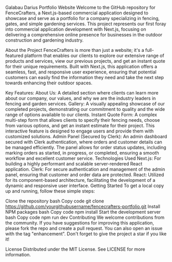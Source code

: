 Galabau Darius Portfolio Website
Welcome to the GitHub repository for FenceCrafters, a Next.js-based commercial application designed to showcase and serve as a portfolio for a company specializing in fencing, gates, and simple gardening services. This project represents our first foray into commercial application development with Next.js, focusing on delivering a comprehensive online presence for businesses in the outdoor construction and gardening industry.

About the Project
FenceCrafters is more than just a website; it's a full-featured platform that enables our clients to explore our extensive range of products and services, view our previous projects, and get an instant quote for their unique requirements. Built with Next.js, this application offers a seamless, fast, and responsive user experience, ensuring that potential customers can easily find the information they need and take the next step towards enhancing their outdoor spaces.

Key Features:
About Us: A detailed section where clients can learn more about our company, our values, and why we are the industry leaders in fencing and garden services.
Gallery: A visually appealing showcase of our completed projects, demonstrating our commitment to quality and the wide range of options available to our clients.
Instant Quote Form: A complex multi-step form that allows clients to specify their fencing needs, choose from various options, and get an instant estimate for their project. This interactive feature is designed to engage users and provide them with customized solutions.
Admin Panel (Secured by Clerk): An admin dashboard secured with Clerk authentication, where orders and customer details can be managed efficiently. The panel allows for order status updates, including marking orders as started, in progress, or completed, ensuring a smooth workflow and excellent customer service.
Technologies Used
Next.js: For building a highly performant and scalable server-rendered React application.
Clerk: For secure authentication and management of the admin panel, ensuring that customer and order data are protected.
React: Utilized for its component-based architecture, facilitating the development of a dynamic and responsive user interface.
Getting Started
To get a local copy up and running, follow these simple steps:

Clone the repository
bash
Copy code
git clone https://github.com/yourgithubusername/fencecrafters-portfolio.git
Install NPM packages
bash
Copy code
npm install
Start the development server
bash
Copy code
npm run dev
Contributing
We welcome contributions from the community. If you have suggestions for improving this application, please fork the repo and create a pull request. You can also open an issue with the tag "enhancement". Don't forget to give the project a star if you like it!

License
Distributed under the MIT License. See LICENSE for more information.
